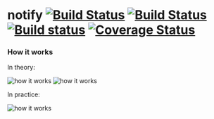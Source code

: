 notify [![Build Status](https://img.shields.io/travis/yaey8Hee/Oong7Pha/wip.svg)](https://travis-ci.org/yaey8Hee/Oong7Pha "linux_amd64") [![Build Status](https://img.shields.io/travis/yaey8Hee/Oong7Pha/osx.svg)](https://travis-ci.org/yaey8Hee/Oong7Pha "darwin_amd64") [![Build status](https://img.shields.io/appveyor/ci/yaey8Hee/Oong7Pha.svg)](https://ci.appveyor.com/project/yaey8Hee/Oong7Pha "windows_amd64") [![Coverage Status](https://img.shields.io/coveralls/yaey8Hee/Oong7Pha/wip.svg)](https://coveralls.io/r/yaey8Hee/Oong7Pha?branch=wip)
======

### How it works

In theory:

![how it works](https://s3.amazonaws.com/uploads.hipchat.com/174457/1258727/b50DEkIklWrikUs/upload.png "how it works")
![how it works](https://s3.amazonaws.com/uploads.hipchat.com/174457/1258727/dZkIOdveT0sTN21/upload.png "how it works")

In practice:

![how it works](https://i.imgur.com/KZbSV.gif "how it works")

